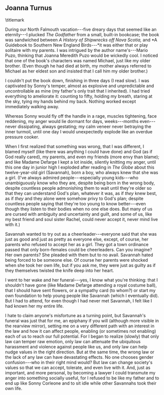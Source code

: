 ## Joanna Turnus
\titlemark

During our North Falmouth vacation---five dreary days that seemed like
an eternity---I plucked *The Godfather* from a small, built-in bookcase;
the book was sandwiched between *A History of Shipwrecks off Nova
Scotia,* and *A Guidebook to Southern New England Birds---*it was either
that or play solitaire with my parents. I was intrigued by the author
name's---Mario Puzo, thinking that Joanna Meredith Puzo would be
wickedly cool. I noticed that one of the book's characters was named
Michael, just like my older brother. (Even though he had died at birth,
my mother always referred to Michael as her eldest son and insisted that
I call him my older brother.)

I couldn't put the book down, finishing in three days (I read slow). I
was captivated by Sonny's temper, almost as explosive and unpredictable
and uncontrollable as mine (my father's only trait that I inherited). I
had tried everything to ameliorate it: counting to fifty, holding my
breath, staring at the sky, tying my hands behind my back. Nothing
worked except immediately walking away.

Whereas Sonny would fly off the handle in a rage, muscles tightening,
face reddening, my anger would lie dormant for days, weeks---months
even---never dissipating, always gestating; my calm veneer never
betraying the inner turmoil, until one day I would unexpectedly explode
like an overdue pressure cooker.

When I first realized that something was wrong, that I was different, I
blamed myself (like there was anything I could have done) and God (as if
God really cared), my parents, and even my friends (more envy than
blame); and like Madame Defarge I kept a lot inside, silently knitting
my anger, until this one day in junior high I exploded after reading in
*The* *Globe* about this twelve-year-old girl (Savannah), born a boy,
who always knew that she was a girl. (I've always admired
people---especially young kids---who unambiguously know who they are,
despite being born in the wrong body, despite countless people
admonishing them to wait until they're older so that they can understand
God's plan, whatever it was, as if *they* knew best, as if *they* and
they alone were somehow privy to God's plan; despite countless people
saying that they're too young to know better---even though they listen
to their bodies when no one else does. But many of us are cursed with
ambiguity and uncertainty and guilt, and some of us, like my best friend
and soul sister Rachel, could never accept it, never mind live with it.)

Savannah wanted to try out as a cheerleader---everyone said that she was
just as good and just as pretty as everyone else, except, of course, her
parents who refused to accept her as a girl. They got a town ordinance
passed that only born-females could be cheerleaders. Can you imagine?
Her own parents? She pleaded with them but to no avail. Savannah hated
being forced to be someone else. Of course her parents were shocked when
she took her own life, but if you ask me, they were just as guilty as if
they themselves twisted the knife deep into her heart.

I went to her wake and her funeral---yes, I know what you're thinking:
that I shouldn't have gone (like Madame Defarge attending a royal
costume ball), that I should have sent flowers, or a sympathy card (to
whom?) or start my own foundation to help young people like Savannah
(which I eventually did). But I had to attend, for even though I had
never met Savannah, I felt like I had known her my entire life.

I hate to claim anyone's misfortune as a turning point, but Savannah's
funeral was just that for me, an epiphany if you will (although more
visible in the rearview mirror), setting me on a very different path
with an interest in the law and how it can affect people, enabling (or
sometimes not enabling) each of us to reach our full potential. For I
began to realize (slowly) that only law can temper raw emotion, only law
can attenuate the ubiquitous harassment and violence against people like
us, and only law can help nudge values in the right direction. But at
the same time, the wrong law or the lack of any law can have devastating
effects. No one chooses gender confusion---who in their right mind
would? But law can change society's values so that we can accept,
tolerate, and even live with it. And, just as important, and more
personal, by becoming a lawyer I could transmute my anger into something
socially useful, for I refused to be like my father and to end up like
Sonny Corleone and to sit idle while other Savannahs took their own
life.
